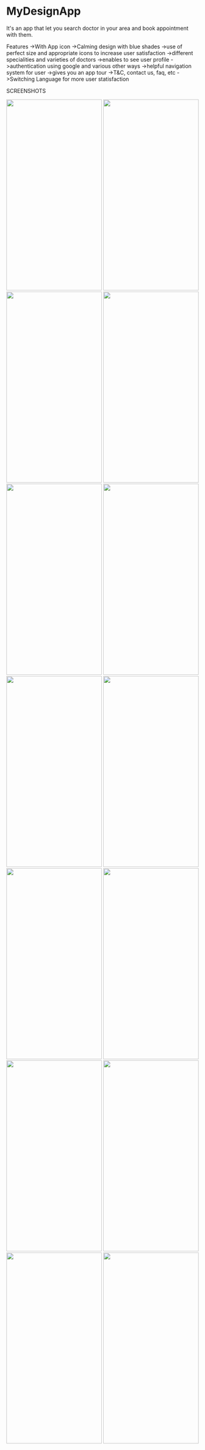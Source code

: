 # MyDesignApp
It's an app that let you search doctor in your area and book appointment with them.

Features
->With App icon
->Calming design with blue shades
->use of perfect size and appropriate icons to increase user satisfaction
->different specialities and varieties of doctors
->enables to see user profile
->authentication using google and various other ways
->helpful navigation system for user
->gives you an app tour
->T&C, contact us, faq, etc
->Switching Language for more user statisfaction

SCREENSHOTS

<img src="https://user-images.githubusercontent.com/71425576/226541833-ebc41acc-86a8-4a0a-9ab2-8c22527b64a9.jpg" width="250" height="500">
<img src="https://user-images.githubusercontent.com/71425576/226543710-d5dfc86a-c1dc-470c-b996-8ef69738aca3.jpg" width="250" height="500">
<img src="https://user-images.githubusercontent.com/71425576/226543545-d55d7103-87fb-410f-b76f-a969174baf41.jpg" width="250" height="500">
<img src="https://user-images.githubusercontent.com/71425576/226543552-ccd6c01d-0529-4ec5-b96f-d6a24915ec9e.jpg" width="250" height="500">
<img src="https://user-images.githubusercontent.com/71425576/226543556-c22c7e31-b278-40ed-936a-2a6fcc71d281.jpg" width="250" height="500">
<img src="https://user-images.githubusercontent.com/71425576/226543558-7bb5910f-4aec-475f-a15e-15e65404645a.jpg" width="250" height="500">
<img src="https://user-images.githubusercontent.com/71425576/226543559-7016e7ee-c817-4091-9ac6-4fe44cec4481.jpg" width="250" height="500">
<img src="https://user-images.githubusercontent.com/71425576/226543560-a3ffb2dc-ba5f-483d-aecb-f770085bd3da.jpg" width="250" height="500">
<img src="https://user-images.githubusercontent.com/71425576/226543563-8d2cf677-8bf0-4a8b-9f2d-bae6a8d844a2.jpg" width="250" height="500">
<img src="https://user-images.githubusercontent.com/71425576/226545121-a37467b3-52e7-48e4-a1ce-4a5ff400b980.jpg" width="250" height="500">
<img src="https://user-images.githubusercontent.com/71425576/226545128-3e345b4f-df28-44ca-a512-56791c1edc0d.jpg" width="250" height="500">
<img src="https://user-images.githubusercontent.com/71425576/226545130-2cf3f66b-7918-4429-b050-a85a21016f38.jpg" width="250" height="500">
<img src="https://user-images.githubusercontent.com/71425576/226545133-d63a368d-58a7-47e4-9f9c-7f1266b45d42.jpg" width="250" height="500">
<img src="https://user-images.githubusercontent.com/71425576/226545137-fe682d15-09c4-40a2-8c74-5b58a9a99584.jpg" width="250" height="500">


